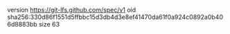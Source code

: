 version https://git-lfs.github.com/spec/v1
oid sha256:330d86f1551d5ffbbc15d3db4d3e8ef41470da61f0a924c0892a0b406d8883bb
size 63
